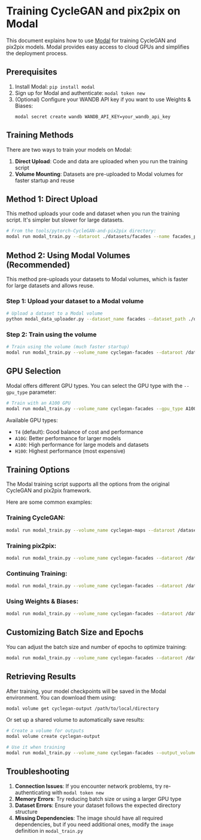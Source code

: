 # Training CycleGAN and pix2pix on Modal

This document explains how to use [Modal](https://modal.com/) for training CycleGAN and pix2pix models. Modal provides easy access to cloud GPUs and simplifies the deployment process.

## Prerequisites

1. Install Modal: `pip install modal`
2. Sign up for Modal and authenticate: `modal token new`
3. (Optional) Configure your WANDB API key if you want to use Weights & Biases:
   ```
   modal secret create wandb WANDB_API_KEY=your_wandb_api_key
   ```

## Training Methods

There are two ways to train your models on Modal:

1. **Direct Upload**: Code and data are uploaded when you run the training script
2. **Volume Mounting**: Datasets are pre-uploaded to Modal volumes for faster startup and reuse

## Method 1: Direct Upload

This method uploads your code and dataset when you run the training script. It's simpler but slower for large datasets.

```bash
# From the tools/pytorch-CycleGAN-and-pix2pix directory:
modal run modal_train.py --dataroot ./datasets/facades --name facades_pix2pix --model pix2pix --direction BtoA
```

## Method 2: Using Modal Volumes (Recommended)

This method pre-uploads your datasets to Modal volumes, which is faster for large datasets and allows reuse.

### Step 1: Upload your dataset to a Modal volume

```bash
# Upload a dataset to a Modal volume
python modal_data_uploader.py --dataset_name facades --dataset_path ./datasets/facades
```

### Step 2: Train using the volume

```bash
# Train using the volume (much faster startup)
modal run modal_train.py --volume_name cyclegan-facades --dataroot /datasets/facades --name facades_pix2pix --model pix2pix --direction BtoA
```

## GPU Selection

Modal offers different GPU types. You can select the GPU type with the `--gpu_type` parameter:

```bash
# Train with an A100 GPU
modal run modal_train.py --volume_name cyclegan-facades --gpu_type A100 --dataroot /datasets/facades --name facades_pix2pix --model pix2pix --direction BtoA
```

Available GPU types:

- `T4` (default): Good balance of cost and performance
- `A10G`: Better performance for larger models
- `A100`: High performance for large models and datasets
- `H100`: Highest performance (most expensive)

## Training Options

The Modal training script supports all the options from the original CycleGAN and pix2pix framework.

Here are some common examples:

### Training CycleGAN:

```bash
modal run modal_train.py --volume_name cyclegan-maps --dataroot /datasets/maps --name maps_cyclegan --model cycle_gan
```

### Training pix2pix:

```bash
modal run modal_train.py --volume_name cyclegan-facades --dataroot /datasets/facades --name facades_pix2pix --model pix2pix --direction BtoA
```

### Continuing Training:

```bash
modal run modal_train.py --volume_name cyclegan-facades --dataroot /datasets/facades --name facades_pix2pix --model pix2pix --continue_train --epoch_count 20
```

### Using Weights & Biases:

```bash
modal run modal_train.py --volume_name cyclegan-facades --dataroot /datasets/facades --name facades_pix2pix --model pix2pix --use_wandb
```

## Customizing Batch Size and Epochs

You can adjust the batch size and number of epochs to optimize training:

```bash
modal run modal_train.py --volume_name cyclegan-facades --dataroot /datasets/facades --name facades_pix2pix --model pix2pix --batch_size 4 --n_epochs 100 --n_epochs_decay 100
```

## Retrieving Results

After training, your model checkpoints will be saved in the Modal environment. You can download them using:

```bash
modal volume get cyclegan-output /path/to/local/directory
```

Or set up a shared volume to automatically save results:

```bash
# Create a volume for outputs
modal volume create cyclegan-output

# Use it when training
modal run modal_train.py --volume_name cyclegan-facades --output_volume cyclegan-output --dataroot /datasets/facades --name facades_pix2pix --model pix2pix
```

## Troubleshooting

1. **Connection Issues**: If you encounter network problems, try re-authenticating with `modal token new`
2. **Memory Errors**: Try reducing batch size or using a larger GPU type
3. **Dataset Errors**: Ensure your dataset follows the expected directory structure
4. **Missing Dependencies**: The image should have all required dependencies, but if you need additional ones, modify the `image` definition in `modal_train.py`
